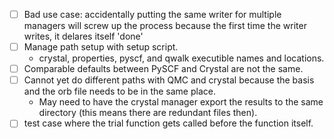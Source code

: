- [ ] Bad use case: accidentally putting the same writer for multiple managers
      will screw up the process because the first time the writer writes, it delares itself 'done'
- [ ] Manage path setup with setup script.
  - crystal, properties, pyscf, and qwalk executible names and locations.
- [ ] Comparable defaults between PySCF and Crystal are not the same.
- [ ] Cannot yet do different paths with QMC and crystal because the basis and the orb file needs to be in the same place.
  - May need to have the crystal manager export the results to the same directory (this means there are redundant files then).
- [ ] test case where the trial function gets called before the function itself.
